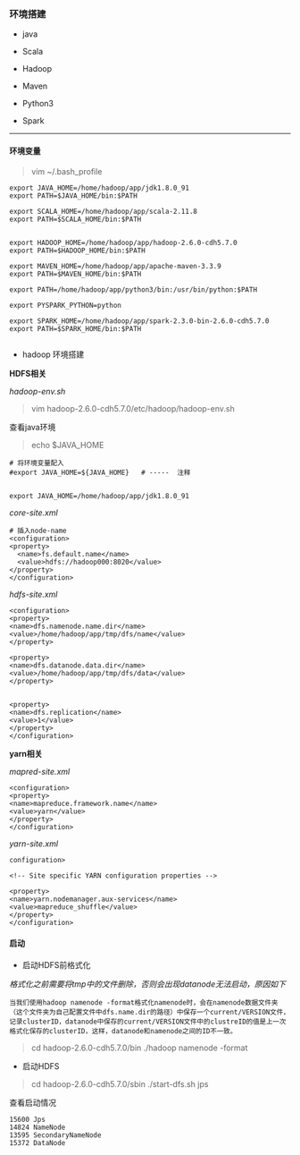 ### 环境搭建

- java

- Scala

- Hadoop

- Maven

- Python3
 
- Spark

---

#### 环境变量

> vim ~/.bash_profile
```
export JAVA_HOME=/home/hadoop/app/jdk1.8.0_91
export PATH=$JAVA_HOME/bin:$PATH

export SCALA_HOME=/home/hadoop/app/scala-2.11.8
export PATH=$SCALA_HOME/bin:$PATH


export HADOOP_HOME=/home/hadoop/app/hadoop-2.6.0-cdh5.7.0
export PATH=$HADOOP_HOME/bin:$PATH

export MAVEN_HOME=/home/hadoop/app/apache-maven-3.3.9
export PATH=$MAVEN_HOME/bin:$PATH

export PATH=/home/hadoop/app/python3/bin:/usr/bin/python:$PATH

export PYSPARK_PYTHON=python

export SPARK_HOME=/home/hadoop/app/spark-2.3.0-bin-2.6.0-cdh5.7.0
export PATH=$SPARK_HOME/bin:$PATH


```
- hadoop 环境搭建

**HDFS相关**

*hadoop-env.sh*

> vim hadoop-2.6.0-cdh5.7.0/etc/hadoop/hadoop-env.sh

查看java环境

> echo $JAVA_HOME

```
# 将环境变量配入
#export JAVA_HOME=${JAVA_HOME}   # -----  注释


export JAVA_HOME=/home/hadoop/app/jdk1.8.0_91

```
*core-site.xml*

```
# 插入node-name
<configuration>
<property>
  <name>fs.default.name</name>
  <value>hdfs://hadoop000:8020</value>
</property>
</configuration>
```

*hdfs-site.xml*

```
<configuration>
<property>
<name>dfs.namenode.name.dir</name>
<value>/home/hadoop/app/tmp/dfs/name</value>
</property>

<property>
<name>dfs.datanode.data.dir</name>
<value>/home/hadoop/app/tmp/dfs/data</value>
</property>


<property>
<name>dfs.replication</name>
<value>1</value>
</property>
</configuration>
```
**yarn相关**

*mapred-site.xml*

```
<configuration>
<property>
<name>mapreduce.framework.name</name>
<value>yarn</value>
</property>
</configuration>
```

*yarn-site.xml*

```
configuration>

<!-- Site specific YARN configuration properties -->

<property>
<name>yarn.nodemanager.aux-services</name>
<value>mapreduce_shuffle</value>
</property>
</configuration>
```

#### 启动

- 启动HDFS前格式化

*格式化之前需要将tmp中的文件删除，否则会出现datanode无法启动，原因如下*

```
当我们使用hadoop namenode -format格式化namenode时，会在namenode数据文件夹（这个文件夹为自己配置文件中dfs.name.dir的路径）中保存一个current/VERSION文件，记录clusterID，datanode中保存的current/VERSION文件中的clustreID的值是上一次格式化保存的clusterID，这样，datanode和namenode之间的ID不一致。
```

> cd hadoop-2.6.0-cdh5.7.0/bin
> ./hadoop namenode -format

- 启动HDFS

> cd hadoop-2.6.0-cdh5.7.0/sbin
> ./start-dfs.sh 
> jps

查看启动情况

```
15600 Jps
14824 NameNode
13595 SecondaryNameNode
15372 DataNode
```

